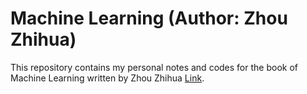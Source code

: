 # Machine Learning (Author: Zhou Zhihua)
This repository contains my personal notes and codes for the book of Machine Learning written by Zhou Zhihua [Link](https://www.amazon.com/Machine-Learning-Chinese-Zhou-Zhihua/dp/7302423288/ref=sr_1_1?ie=UTF8&qid=1533153394&sr=8-1&keywords=machine+learning+zhou+zhihua). 
